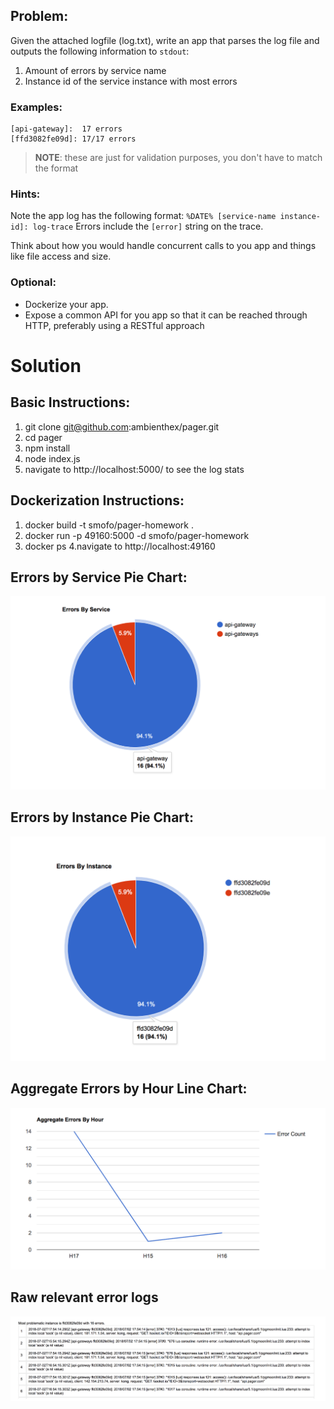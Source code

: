 ## Problem:

Given the attached logfile (log.txt), write an app that parses the log file and 
outputs the following information to `stdout`:

1. Amount of errors by service name
2. Instance id of the service instance with most errors

### Examples:

```
[api-gateway]:  17 errors
[ffd3082fe09d]: 17/17 errors
```

> **NOTE**: these are just for validation purposes, you don't have to match the format

### Hints:

Note the app log has the following format: `%DATE% [service-name instance-id]: log-trace`
Errors include the `[error]` string on the trace.

Think about how you would handle concurrent calls to you app and things like
file access and size.

### Optional:

  - Dockerize your app.
  - Expose a common API for you app so that it can be reached through HTTP,
    preferably using a RESTful approach
    
    
# Solution
    
## Basic Instructions:
1. git clone git@github.com:ambienthex/pager.git
2. cd pager
3. npm install
4. node index.js
5. navigate to http://localhost:5000/ to see the log stats

## Dockerization Instructions:

1. docker build -t smofo/pager-homework .
2. docker run -p 49160:5000 -d smofo/pager-homework
3. docker ps
4.navigate to http://localhost:49160

## Errors by Service Pie Chart:
![image](https://raw.githubusercontent.com/ambienthex/pager/master/images/img0001.png)

## Errors by Instance Pie Chart:
![image](https://raw.githubusercontent.com/ambienthex/pager/master/images/img0002.png)

## Aggregate Errors by Hour Line Chart:
![image](https://raw.githubusercontent.com/ambienthex/pager/master/images/img0003.png)

## Raw relevant error logs
![image](https://raw.githubusercontent.com/ambienthex/pager/master/images/img0004.png)

